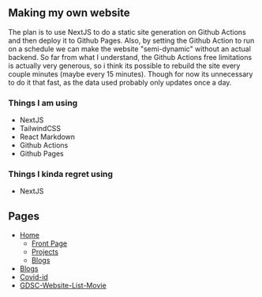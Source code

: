 ## Making my own website
The plan is to use NextJS to do a static site generation on Github Actions and then deploy it to Github Pages. Also, by setting the Github Action to run on a schedule we can make the website "semi-dynamic" without an actual backend. So far from what I understand, the Github Actions free limitations is actually very generous, so i think its possible to rebuild the site every couple minutes (maybe every 15 minutes). Though for now its unnecessary to do it that fast, as the data used probably only updates once a day.


### Things I am using
- NextJS
- TailwindCSS
- React Markdown
- Github Actions
- Github Pages

### Things I kinda regret using
- NextJS

## Pages
- [Home](https://misaalanshori.github.io/)
    - [Front Page](https://misaalanshori.github.io/#frontpage)
    - [Projects](https://misaalanshori.github.io/#myprojects)
    - [Blogs](https://misaalanshori.github.io/#pinnedblogs)
- [Blogs](https://misaalanshori.github.io/posts)
- [Covid-id](https://misaalanshori.github.io/covid-id)
- [GDSC-Website-List-Movie](https://misaalanshori.github.io/projects/GDSC-Website-List-Movie/html/)
